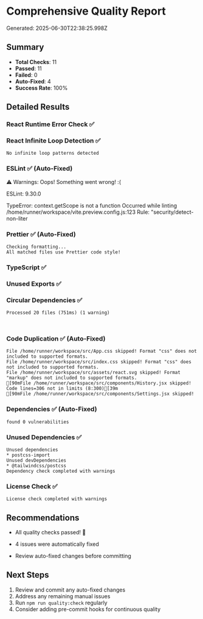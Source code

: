 # Comprehensive Quality Report

Generated: 2025-06-30T22:38:25.998Z

## Summary
- **Total Checks**: 11
- **Passed**: 11
- **Failed**: 0
- **Auto-Fixed**: 4
- **Success Rate**: 100%

## Detailed Results

### React Runtime Error Check ✅



### React Infinite Loop Detection ✅
```
No infinite loop patterns detected

```


### ESLint ✅ (Auto-Fixed)

⚠️ Warnings: 
Oops! Something went wrong! :(

ESLint: 9.30.0

TypeError: context.getScope is not a function
Occurred while linting /home/runner/workspace/vite.preview.config.js:123
Rule: "security/detect-non-liter


### Prettier ✅ (Auto-Fixed)
```
Checking formatting...
All matched files use Prettier code style!

```


### TypeScript ✅



### Unused Exports ✅



### Circular Dependencies ✅
```
Processed 20 files (751ms) (1 warning)



```


### Code Duplication ✅ (Auto-Fixed)
```
File /home/runner/workspace/src/App.css skipped! Format "css" does not included to supported formats.
File /home/runner/workspace/src/index.css skipped! Format "css" does not included to supported formats.
File /home/runner/workspace/src/assets/react.svg skipped! Format "markup" does not included to supported formats.
[90mFile /home/runner/workspace/src/components/History.jsx skipped! Code lines=306 not in limits (8:300)[39m
[90mFile /home/runner/workspace/src/components/Settings.jsx skipped!
```


### Dependencies ✅ (Auto-Fixed)
```
found 0 vulnerabilities

```


### Unused Dependencies ✅
```
Unused dependencies
* postcss-import
Unused devDependencies
* @tailwindcss/postcss
Dependency check completed with warnings

```


### License Check ✅
```
License check completed with warnings

```


## Recommendations

- All quality checks passed! 🎉


- 4 issues were automatically fixed
- Review auto-fixed changes before committing


## Next Steps

1. Review and commit any auto-fixed changes
2. Address any remaining manual issues
3. Run `npm run quality:check` regularly
4. Consider adding pre-commit hooks for continuous quality
